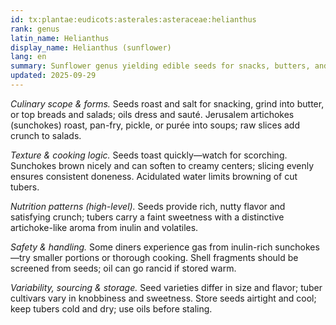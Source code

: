 ```yaml
---
id: tx:plantae:eudicots:asterales:asteraceae:helianthus
rank: genus
latin_name: Helianthus
display_name: Helianthus (sunflower)
lang: en
summary: Sunflower genus yielding edible seeds for snacks, butters, and pressed oils, plus Jerusalem artichoke tubers used roasted, sautéed, puréed, and in salads.
updated: 2025-09-29
---
```


_Culinary scope & forms._ Seeds roast and salt for snacking, grind into butter, or top breads and salads; oils dress and sauté. Jerusalem artichokes (sunchokes) roast, pan-fry, pickle, or purée into soups; raw slices add crunch to salads.

_Texture & cooking logic._ Seeds toast quickly—watch for scorching. Sunchokes brown nicely and can soften to creamy centers; slicing evenly ensures consistent doneness. Acidulated water limits browning of cut tubers.

_Nutrition patterns (high-level)._ Seeds provide rich, nutty flavor and satisfying crunch; tubers carry a faint sweetness with a distinctive artichoke-like aroma from inulin and volatiles.

_Safety & handling._ Some diners experience gas from inulin-rich sunchokes—try smaller portions or thorough cooking. Shell fragments should be screened from seeds; oil can go rancid if stored warm.

_Variability, sourcing & storage._ Seed varieties differ in size and flavor; tuber cultivars vary in knobbiness and sweetness. Store seeds airtight and cool; keep tubers cold and dry; use oils before staling.
